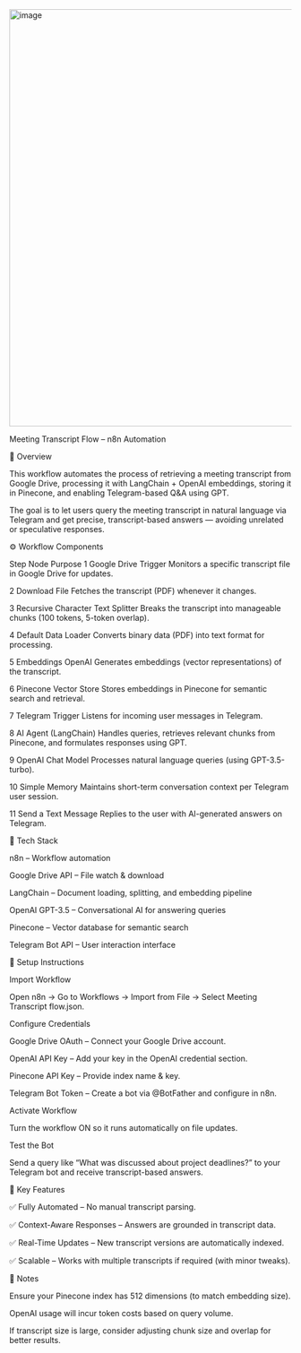 <img width="813" height="745" alt="image" src="https://github.com/user-attachments/assets/7165128f-efda-456e-a2d6-aa5ad9e53113" />


Meeting Transcript Flow – n8n Automation

📌 Overview

This workflow automates the process of retrieving a meeting transcript from Google Drive, processing it with LangChain + OpenAI embeddings, storing it in Pinecone, and enabling Telegram-based Q&A using GPT.

The goal is to let users query the meeting transcript in natural language via Telegram and get precise, transcript-based answers — avoiding unrelated or speculative responses.

⚙️ Workflow Components

Step	Node	Purpose
1	Google Drive Trigger	Monitors a specific transcript file in Google Drive for updates.

2	Download File	Fetches the transcript (PDF) whenever it changes.

3	Recursive Character Text Splitter	Breaks the transcript into manageable chunks (100 tokens, 5-token overlap).

4	Default Data Loader	Converts binary data (PDF) into text format for processing.

5	Embeddings OpenAI	Generates embeddings (vector representations) of the transcript.

6	Pinecone Vector Store	Stores embeddings in Pinecone for semantic search and retrieval.

7	Telegram Trigger	Listens for incoming user messages in Telegram.

8	AI Agent (LangChain)	Handles queries, retrieves relevant chunks from Pinecone, and formulates responses using GPT.

9	OpenAI Chat Model	Processes natural language queries (using GPT-3.5-turbo).

10	Simple Memory	Maintains short-term conversation context per Telegram user session.

11	Send a Text Message	Replies to the user with AI-generated answers on Telegram.


🔗 Tech Stack


n8n – Workflow automation

Google Drive API – File watch & download

LangChain – Document loading, splitting, and embedding pipeline

OpenAI GPT-3.5 – Conversational AI for answering queries

Pinecone – Vector database for semantic search

Telegram Bot API – User interaction interface



🚀 Setup Instructions

Import Workflow

Open n8n → Go to Workflows → Import from File → Select Meeting Transcript flow.json.

Configure Credentials

Google Drive OAuth – Connect your Google Drive account.

OpenAI API Key – Add your key in the OpenAI credential section.

Pinecone API Key – Provide index name & key.

Telegram Bot Token – Create a bot via @BotFather and configure in n8n.

Activate Workflow

Turn the workflow ON so it runs automatically on file updates.

Test the Bot

Send a query like “What was discussed about project deadlines?” to your Telegram bot and receive transcript-based answers.


🎯 Key Features

✅ Fully Automated – No manual transcript parsing.

✅ Context-Aware Responses – Answers are grounded in transcript data.

✅ Real-Time Updates – New transcript versions are automatically indexed.

✅ Scalable – Works with multiple transcripts if required (with minor tweaks).


📌 Notes

Ensure your Pinecone index has 512 dimensions (to match embedding size).

OpenAI usage will incur token costs based on query volume.

If transcript size is large, consider adjusting chunk size and overlap for better results.


